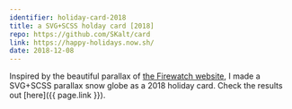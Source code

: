 ```yaml
---
identifier: holiday-card-2018
title: a SVG+SCSS holday card [2018]
repo: https://github.com/SKalt/card
link: https://happy-holidays.now.sh/
date: 2018-12-08
---
```


Inspired by the beautiful parallax of [the Firewatch website](http://www.firewatchgame.com/), I made a SVG+SCSS parallax snow globe as a 2018 holiday card.
Check the results out [here]({{ page.link }}).
